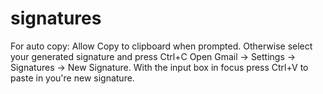 # signatures

For auto copy: Allow Copy to clipboard when prompted. Otherwise select your generated signature and press Ctrl+C
Open Gmail -> Settings -> Signatures -> New Signature. With the input box in focus press Ctrl+V to paste in you're new signature.